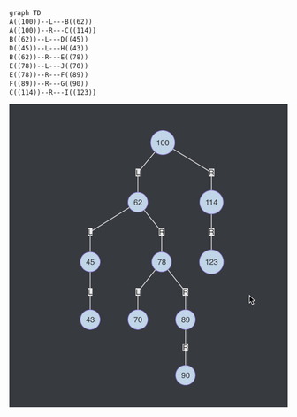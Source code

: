 ```mermaid
graph TD
A((100))--L---B((62))
A((100))--R---C((114))
B((62))--L---D((45))
D((45))--L---H((43))
B((62))--R---E((78))
E((78))--L---J((70))
E((78))--R---F((89))
F((89))--R---G((90))
C((114))--R---I((123))
```


![btree](https://github.com/miiniper/data_structure/blob/master/img/btree.jpg)
